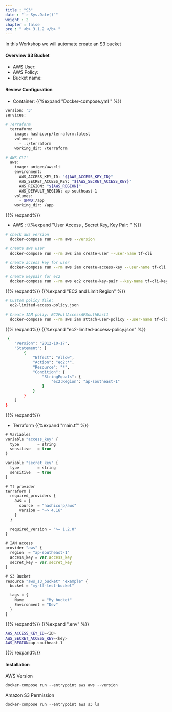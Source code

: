 ```yaml
---
title : "S3"
date : "`r Sys.Date()`"
weight : 2
chapter : false
pre : " <b> 3.1.2 </b> "
---
```


In this Workshop we will automate create an S3 bucket

#### Overview S3 Bucket

- AWS User:
- AWS Policy:
- Bucket name:

#### Review Configuration

- Container: {{%expand "Docker-compose.yml " %}}

```sh
version: '3'
services:

# Terraform
  terraform:
    image: hashicorp/terraform:latest
    volumes:
      - .:/terraform
    working_dir: /terraform

# AWS CLI'
  aws:
    image: anigeo/awscli
    environment:
      AWS_ACCESS_KEY_ID: "${AWS_ACCESS_KEY_ID}"
      AWS_SECRET_ACCESS_KEY: "${AWS_SECRET_ACCESS_KEY}"
      AWS_REGION: "${AWS_REGION}"
      AWS_DEFAULT_REGION: ap-southeast-1
    volumes:
      - $PWD:/app
    working_dir: /app
```
{{% /expand%}}

- AWS : {{%expand "User Access , Secret Key, Key Pair: " %}}
```sh
# check aws version
  docker-compose run --rm aws --version

# create aws user
  docker-compose run --rm aws iam create-user --user-name tf-cli

# create access key for user
  docker-compose run --rm aws iam create-access-key --user-name tf-cli > tf_cli-access_key.json

# create keypair for ec2 
  docker-compose run --rm aws ec2 create-key-pair --key-name tf-cli-keypair --query 'KeyMaterial' --output text > tf-cli-keypair.pem
```
{{% /expand%}}  {{%expand "EC2 and Limit Region" %}}
```sh
# Custom policy file:
  ec2-limited-access-policy.json

# Create IAM poliy: EC2FullAccessAPSouthEast1
  docker-compose run --rm aws iam attach-user-policy --user-name tf-cli --policy-arn arn:aws:iam::637423373411:policy/EC2FullAccessAPSouthEast1
```
{{% /expand%}} {{%expand "ec2-limited-access-policy.json" %}}
```sh
 {
    "Version": "2012-10-17",
    "Statement": [
        {
            "Effect": "Allow",
            "Action": "ec2:*",
            "Resource": "*",
            "Condition": {
                "StringEquals": {
                    "ec2:Region": "ap-southeast-1"
                }
            }
        }
    ]
}
```
{{% /expand%}}

- Terraform 
{{%expand "main.tf" %}}

```js
# Variables
variable "access_key" {
  type        = string
  sensitive   = true
}

variable "secret_key" {
  type        = string
  sensitive   = true
}

# Tf provider
terraform {
  required_providers {
    aws = {
      source  = "hashicorp/aws"
      version = "~> 4.16"
    }
  }

  required_version = ">= 1.2.0"
}

# IAM access
provider "aws" {
  region  = "ap-southeast-1"
  access_key = var.access_key
  secret_key = var.secret_key
}

# S3 Bucket
resource "aws_s3_bucket" "example" {
  bucket = "my-tf-test-bucket"

  tags = {
    Name        = "My bucket"
    Environment = "Dev"
  }
}
```
{{% /expand%}}  {{%expand ".env" %}}
```sh
AWS_ACCESS_KEY_ID=<ID>
AWS_SECRET_ACCESS_KEY=<key>
AWS_REGION=ap-southeast-1
```
{{% /expand%}}

#### Installation

AWS Version
```js
docker-compose run --entrypoint aws aws --version
```

Amazon S3 Permission
```js
docker-compose run --entrypoint aws s3 ls
```



